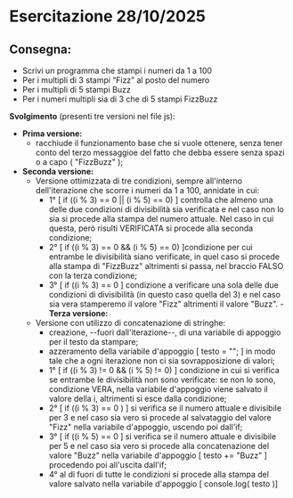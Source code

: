 # Esercitazione 28/10/2025

## Consegna:

- Scrivi un programma che stampi i numeri da 1 a 100
- Per i multipli di 3 stampi “Fizz” al posto del numero
- Per i multipli di 5 stampi Buzz
- Per i numeri multipli sia di 3 che di 5 stampi FizzBuzz

**Svolgimento** (presenti tre versioni nel file js):
- __Prima versione:__ 
    - racchiude il funzionamento base che si vuole ottenere, senza tener conto del terzo messaggioe del fatto che debba essere senza spazi o a capo ( "FizzBuzz" );
- __Seconda versione:__
    - Versione ottimizzata di tre condizioni, sempre all'interno dell'iterazione che scorre i numeri da 1 a 100, annidate in cui:
        - 1° [ if ((i % 3) == 0 || (i % 5) == 0) ] controlla che almeno una delle due condizioni di divisibilità sia verificata e nel caso non lo sia si procede alla stampa del numero attuale. 
        Nel caso in cui questa, però risulti VERIFICATA si procede alla seconda condizione;
        - 2° [ if ((i % 3) == 0 && (i % 5) == 0) ]condizione per cui entrambe le divisibilità siano verificate, in quel caso si procede alla stampa di "FizzBuzz" altrimenti si passa, nel braccio FALSO con la terza condizione; 
        - 3° [ if ((i % 3) == 0 ] condizione a verificare una sola delle due condizioni di divisibilità (in questo caso quella del 3) e nel caso sia vera stamperemo il valore "Fizz" altrimenti il valore "Buzz".
-__Terza versione:__
    - Versione con utilizzo di concatenazione di stringhe:
        - creazione, --fuori dall'iterazione--, di una variabile di appoggio per il testo da stampare;
        - azzeramento della variabile d'appoggio [ testo = ""; ] in modo tale che a ogni iterazione non ci sia sovrapposizione di valori;
        - 1° [ if ((i % 3) != 0 && (i % 5) != 0) ] condizione in cui si verifica se entrambe le divisibilità non sono verificate: se non lo sono, condizione VERA, nella variabile d'appoggio viene salvato il valore della i, altrimenti si esce dalla condizione;
        - 2° [ if ((i % 3) == 0 ) ] si verifica se il numero attuale e divisibile per 3 e nel caso sia vero si procede al salvataggio del valore "Fizz" nella variabile d'appoggio, uscendo poi dall'if;
        - 3° [ if ((i % 5) == 0 ] si verifica se il numero attuale e divisibile per 5 e nel caso sia vero si procede alla concatenazione del valore "Buzz" nella variabile d'appoggio [ testo += "Buzz" ] procedendo poi all'uscita dall'if;
        - 4° al di fuori di tutte le condizioni si procede alla stampa del valore salvato nella variabile d'appoggio [ console.log( testo )]
